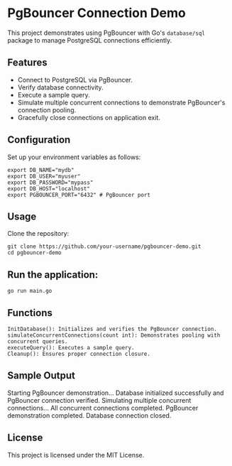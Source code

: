 # PgBouncer Connection Demo

This project demonstrates using PgBouncer with Go's `database/sql` package to manage PostgreSQL connections efficiently.

## Features

- Connect to PostgreSQL via PgBouncer.
- Verify database connectivity.
- Execute a sample query.
- Simulate multiple concurrent connections to demonstrate PgBouncer's connection pooling.
- Gracefully close connections on application exit.

## Configuration

Set up your environment variables as follows:

	export DB_NAME="mydb"
	export DB_USER="myuser"
	export DB_PASSWORD="mypass"
	export DB_HOST="localhost"
	export PGBOUNCER_PORT="6432" # PgBouncer port


## Usage

Clone the repository:

    git clone https://github.com/your-username/pgbouncer-demo.git
    cd pgbouncer-demo

## Run the application:

    go run main.go

## Functions

    InitDatabase(): Initializes and verifies the PgBouncer connection.
    simulateConcurrentConnections(count int): Demonstrates pooling with concurrent queries.
    executeQuery(): Executes a sample query.
    Cleanup(): Ensures proper connection closure.

## Sample Output

Starting PgBouncer demonstration...
Database initialized successfully and PgBouncer connection verified.
Simulating multiple concurrent connections...
All concurrent connections completed.
PgBouncer demonstration completed.
Database connection closed.

## License

This project is licensed under the MIT License.
